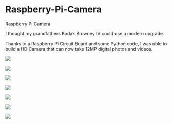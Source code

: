 # Raspberry-Pi-Camera
Raspberry Pi Camera

I thought my grandfathers Kodak Browney IV could use a modern upgrade. 

Thanks to a Raspberry Pi Circuit Board and some Python code, I was uble to build a HD Camera that can now take 12MP digital photos and videos.

![](1.jpg)

![](2.jpg)

![](3.jpg)

![](4.jpg)

![](5.jpg)

![](6.jpg)

![](7.jpg)
